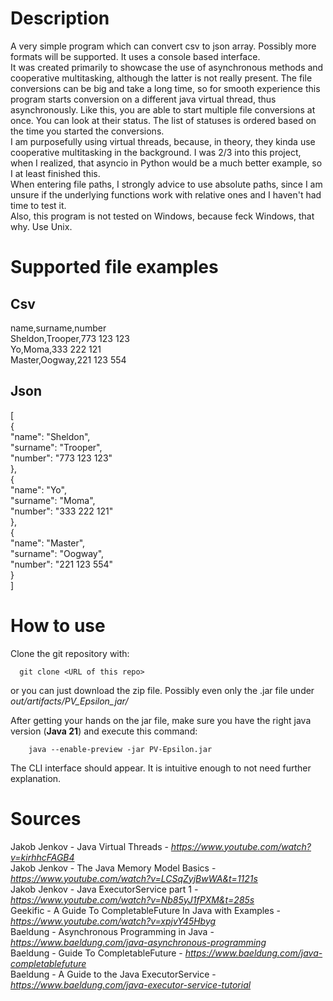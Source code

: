 Description
===========
A very simple program which can convert csv to json array.
Possibly more formats will be supported. It uses a console
based interface.        
It was created primarily to showcase the use of asynchronous methods and cooperative multitasking, although the latter
is not really present. The file conversions can be big and take a long time, so for smooth experience this program
starts conversion on a different java virtual thread, thus asynchronously. Like this, you are able to start multiple 
file conversions at once. You can look at their status. The list of statuses is ordered based on the time you started 
the conversions.            
I am purposefully using virtual threads, because, in theory, they kinda use cooperative multitasking in the background. 
I was 2/3 into this project, when I realized, that asyncio in Python would be a much better example, so I at least 
finished this.          
When entering file paths, I strongly advice to use absolute paths, since I am unsure if the underlying functions work 
with relative ones and I haven't had time to test it.           
Also, this program is not tested on Windows, because feck Windows, that why. Use Unix.

Supported file examples
=======================

Csv
---

name,surname,number       
Sheldon,Trooper,773 123 123     
Yo,Moma,333 222 121     
Master,Oogway,221 123 554

Json
----

[       
{       
"name": "Sheldon",      
"surname": "Trooper",       
"number": "773 123 123"     
},      
{       
"name": "Yo",      
"surname": "Moma",       
"number": "333 222 121"     
},      
{       
"name": "Master",      
"surname": "Oogway",       
"number": "221 123 554"     
}       
]

How to use
==========

Clone the git repository with:

```shell
  git clone <URL of this repo>
```

or you can just download the zip file. Possibly even only the .jar file under *out/artifacts/PV_Epsilon_jar/*

After getting your hands on the jar file, make sure you have the right java version (**Java 21**) and execute this command:

```shell
    java --enable-preview -jar PV-Epsilon.jar
```

The CLI interface should appear. It is intuitive enough to not need further explanation.

Sources
=======
Jakob Jenkov - Java Virtual Threads - *https://www.youtube.com/watch?v=kirhhcFAGB4*     
Jakob Jenkov - The Java Memory Model Basics - *https://www.youtube.com/watch?v=LCSqZyjBwWA&t=1121s*         
Jakob Jenkov - Java ExecutorService part 1 - *https://www.youtube.com/watch?v=Nb85yJ1fPXM&t=285s*           
Geekific - A Guide To CompletableFuture In Java with Examples - *https://www.youtube.com/watch?v=xpjvY45Hbyg*           
Baeldung - Asynchronous Programming in Java - *https://www.baeldung.com/java-asynchronous-programming*          
Baeldung - Guide To CompletableFuture - *https://www.baeldung.com/java-completablefuture*           
Baeldung - A Guide to the Java ExecutorService - *https://www.baeldung.com/java-executor-service-tutorial*